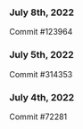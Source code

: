 ### July 8th, 2022

Commit #123964

### July 5th, 2022

Commit #314353


### July 4th, 2022

Commit #72281
